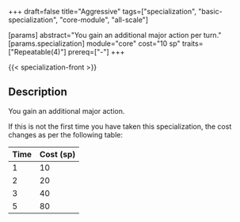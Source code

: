 +++
draft=false
title="Aggressive"
tags=["specialization", "basic-specialization", "core-module", "all-scale"]

[params]
  abstract="You gain an additional major action per turn."
  [params.specialization]
    module="core"
    cost="10 sp"
    traits=["Repeatable(4)"]
    prereq=["-"]
+++

{{< specialization-front >}}

## Description

You gain an additional major action.

If this is not the first time you have taken this specialization,
the cost changes as per the following table:

| Time | Cost (sp) |
| ---- | --------- |
| 1    | 10        |
| 2    | 20        |
| 3    | 40        |
| 5    | 80        |

